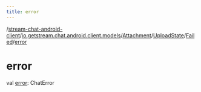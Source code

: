 ```yaml
---
title: error
---
```

/[stream-chat-android-client](../../../../index.md)/[io.getstream.chat.android.client.models](../../../index.md)/[Attachment](../../index.md)/[UploadState](../index.md)/[Failed](index.md)/[error](error.md)  
  
  
  
# error  
val [error](error.md): ChatError
